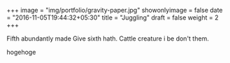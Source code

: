 +++
image = "img/portfolio/gravity-paper.jpg"
showonlyimage = false
date = "2016-11-05T19:44:32+05:30"
title = "Juggling"
draft = false
weight = 2
+++

Fifth abundantly made Give sixth hath. Cattle creature i be don't them.
<!--more-->

hogehoge